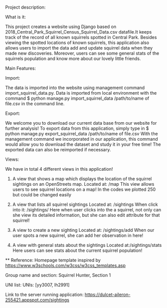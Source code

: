 Project description:

What is it:

This project creates a website using Django based on 2018_Central_Park_Squirrel_Census_Squirrel_Data.csv datafile.It keeps track of the record of all known squirrels spotted in Central Park. Besides viewing the spotted locations of known squirrels, this application also allows users to import the data add and update squirrel data when they made new discoveries. Moreover, users can see some general stats of the squirrels population and know more about our lovely little friends.

Main Features:

Import:

The data is imported into the website using management command import_squirrel_data.py.
Data is imported from local environment with the command
$ python manage.py import_squirrel_data /path/to/name of file.csv in the command line.

Export:

We welcome you to download our current data base from our website for further analysis! To export data from this application, simply type in $ python manage.py export_squirrel_data /path/to/name of file.csv
With the management command we incorporated in our application, this command would allow you to download the dataset and study it in your free time!
The exported data can also be reimported if necessary.

Views:

We have in total 4 different views in this application!
1. A view that shows a map which displays the location of the squirrel sightings on an OpenStreets map​.
    Located at: ​/map
    This view allows users to see squirrel locations on a map!
    In the codes we plotted 250 but could be changed easily

2. A view that lists all squirrel sightings
    Located at: ​/sightings
    When click into it:  /sightings/<unique-squirrel-id>
    Here when user clicks into the a squirrel, not only can she view its detailed information, but she can also edit attribute for that squirrel!

3. A view to create a new sighting
    Located at: ​/sightings/add
    When our user spots a new squirrel, she can add her observation in here!

4. A view with general stats about the sightings
    Located at: ​/sightings/stats
    Here users can see stats about the current squirrel population!




** Reference: Homepage template inspired by https://www.w3schools.com/w3css/w3css_templates.asp

Group name and section:
  Squirrel Hunter, Section 1

UNI list:
  UNIs: [yy3007, lh2991]

Link to the server running application:
  https://dulcet-aileron-255421.appspot.com/sightings
